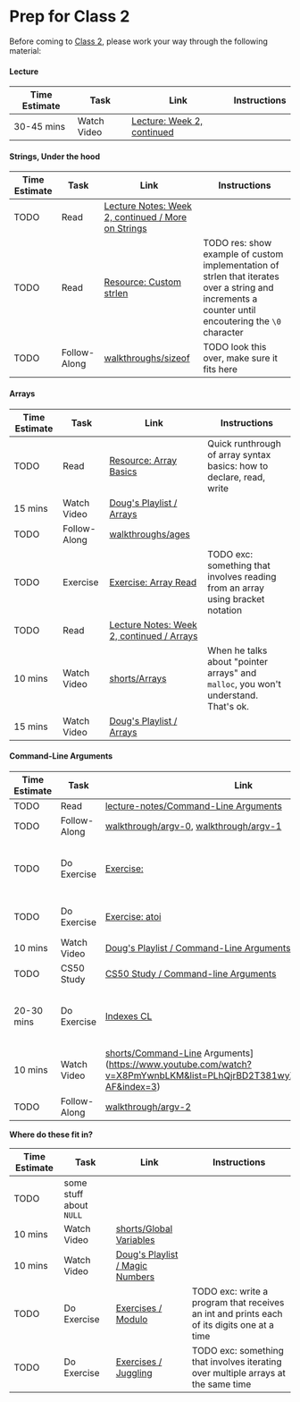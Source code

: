 # Prep for Class 2

Before coming to [Class 2](../class2), please work your way through the following material:

#### Lecture
Time Estimate | Task | Link | Instructions
--------------|------|------|-------------
30-45 mins | Watch Video | [Lecture: Week 2, continued](TODO)

#### Strings, Under the hood
Time Estimate | Task | Link | Instructions
--------------|------|------|-------------
TODO | Read | [Lecture Notes: Week 2, continued / More on Strings](http://cdn.cs50.net/2015/fall/lectures/2/w/notes2w/notes2w.html#more_on_strings)
TODO | Read | [Resource: Custom strlen](../resources/customstrlen) | TODO res: show example of custom implementation of strlen that iterates over a string and increments a counter until encoutering the `\0` character
TODO | Follow-Along | [walkthroughs/sizeof](https://youtu.be/6o-w4CIWP84?list=PLhQjrBD2T380JCGC3qD3nGpqt8iIjx2fV) | TODO look this over, make sure it fits here

#### Arrays
Time Estimate | Task | Link | Instructions
 --------------|------|------|-------------
 TODO | Read | [Resource: Array Basics](../resources/basics) | Quick runthrough of array syntax basics: how to declare, read, write
15 mins | Watch Video | [Doug's Playlist / Arrays](https://www.youtube.com/watch?v=pBqyy8NwzqY&list=PLhQjrBD2T383cKxax1sP6rKA3Q1JGrgcE&index=3) 
 TODO | Follow-Along | [walkthroughs/ages](https://www.youtube.com/watch?v=dYVU9nFYybU&list=PLhQjrBD2T380sc-fXwl1sviA-twxFduVU) 
 TODO | Exercise | [Exercise: Array Read](../exercises/array-read) | TODO exc: something that involves reading from an array using bracket notation
 TODO | Read | [Lecture Notes: Week 2, continued / Arrays](http://cdn.cs50.net/2015/fall/lectures/2/w/notes2w/notes2w.html#arrays)
 10 mins | Watch Video | [shorts/Arrays](https://www.youtube.com/watch?v=7mOJN1c1JEo&index=1&list=PLhQjrBD2T381wyZt81eGNZuZ4rzOos-AF) | When he talks about "pointer arrays" and `malloc`, you won't understand. That's ok.
15 mins | Watch Video | [Doug's Playlist / Arrays](https://www.youtube.com/watch?v=pBqyy8NwzqY&list=PLhQjrBD2T383cKxax1sP6rKA3Q1JGrgcE&index=3) 
 

#### Command-Line Arguments
Time Estimate | Task | Link | Instructions
--------------|------|------|-------------
TODO | Read | [lecture-notes/Command-Line Arguments](http://cdn.cs50.net/2015/fall/lectures/2/w/notes2w/notes2w.html#command_line_arguments)
TODO | Follow-Along | [walkthrough/argv-0](https://www.youtube.com/watch?v=1VbHJz2L6dM&index=2&list=PLhQjrBD2T380sc-fXwl1sviA-twxFduVU), [walkthrough/argv-1](https://www.youtube.com/watch?v=Ja8YoR-u9TA&index=3&list=PLhQjrBD2T380sc-fXwl1sviA-twxFduVU)
TODO | Do Exercise | [Exercise: ](../exercises/argv-with-indexes) | TODO exc: same as walkthroughs/argv-1 but include the index of each element
TODO | Do Exercise | [Exercise: atoi](../exercises/atoi) | TODO exc: make them use atoi function
10 mins | Watch Video | [Doug's Playlist / Command-Line Arguments](https://www.youtube.com/watch?v=eDI5Wqjq2a0&index=5&list=PLhQjrBD2T383cKxax1sP6rKA3Q1JGrgcE)
TODO | CS50 Study | [CS50 Study / Command-line Arguments](https://study.cs50.net/argv)
20-30 mins | Do Exercise | [Indexes CL](TODO) | TODO exc: modify solution to [Adder](TODO) so that user input comes from the commandline
10 mins | Watch Video | [shorts/Command-Line](TODO) Arguments](https://www.youtube.com/watch?v=X8PmYwnbLKM&list=PLhQjrBD2T381wyZt81eGNZuZ4rzOos-AF&index=3)
TODO | Follow-Along | [walkthrough/argv-2](TODO)

**Where do these fit in?**

Time Estimate | Task | Link | Instructions
--------------|------|------|-------------
TODO | some stuff about `NULL`
10 mins | Watch Video | [shorts/Global Variables](https://www.youtube.com/watch?v=F5feTW3CAZs&index=4&list=PLhQjrBD2T381wyZt81eGNZuZ4rzOos-AF)
10 mins | Watch Video | [Doug's Playlist / Magic Numbers](https://www.youtube.com/watch?v=z_Nh9yt4d_s&index=6&list=PLhQjrBD2T383cKxax1sP6rKA3Q1JGrgcE)
TODO | Do Exercise | [Exercises / Modulo](TODO) | TODO exc: write a program that receives an int and prints each of its digits one at a time
TODO | Do Exercise | [Exercises / Juggling](TODO) | TODO exc: something that involves iterating over multiple arrays at the same time

